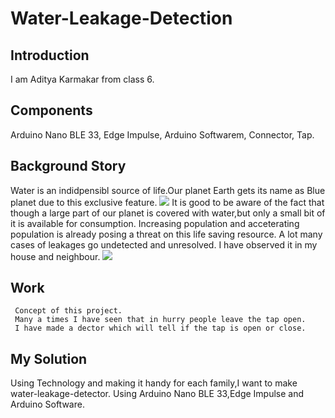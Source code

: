 # Water-Leakage-Detection
## Introduction
I am Aditya Karmakar from class 6.

## Components
Arduino Nano BLE 33,
Edge Impulse,
Arduino Softwarem,
Connector,
Tap.

## Background Story
Water is an indidpensibl source of life.Our planet Earth gets its name as Blue planet due to this exclusive feature. 
<img src="https://i.pinimg.com/originals/b6/18/4a/b6184a1289bbd01c2cb93dd70610d6b6.jpg">
It is good to be aware of the fact that though a large part of our planet is covered with water,but only a small
bit of it is available for consumption.
Increasing population and acceterating population is already 
posing a threat on this life saving resource.
A lot many cases of leakages go undetected and unresolved.
I have observed it in my house and neighbour.
<img src="https://suez.azureedge.net/-/media/suez-us/images/header/water-scarcity-solutions-header.jpg">

 ##  Work
     Concept of this project.
     Many a times I have seen that in hurry people leave the tap open.
     I have made a dector which will tell if the tap is open or close.
     

## My Solution
Using Technology and making it handy for each family,I want to make water-leakage-detector.
Using Arduino Nano BLE 33,Edge Impulse and Arduino Software.
<img src="">

